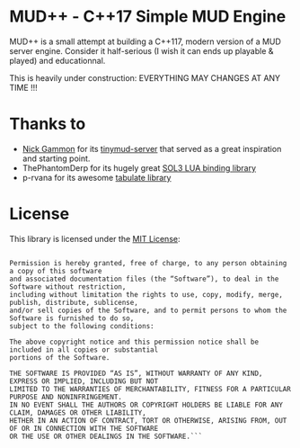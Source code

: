 # MUD++ - C++17 Simple MUD Engine

MUD++ is a small attempt at building a C++117, modern version of a MUD server engine.
Consider it half-serious (I wish it can ends up playable & played) and educationnal.

This is heavily under construction: EVERYTHING MAY CHANGES AT ANY TIME !!!

# Thanks to

- [Nick Gammon](http://www.gammon.com.au/) for its [tinymud-server](https://github.com/nickgammon/tinymudserver) that served as a great inspiration and starting point.
- ThePhantomDerp for its hugely great [SOL3 LUA binding library](https://github.com/ThePhD/sol2)
- p-rvana for its awesome [tabulate library](https://github.com/p-ranav/tabulate)

# License

This library is licensed under the [MIT License](http://opensource.org/licenses/MIT):

```Copyright (c) 2020 Joel FALCOU

Permission is hereby granted, free of charge, to any person obtaining a copy of this software 
and associated documentation files (the “Software”), to deal in the Software without restriction, 
including without limitation the rights to use, copy, modify, merge, publish, distribute, sublicense, 
and/or sell copies of the Software, and to permit persons to whom the Software is furnished to do so, 
subject to the following conditions:

The above copyright notice and this permission notice shall be included in all copies or substantial 
portions of the Software.

THE SOFTWARE IS PROVIDED “AS IS”, WITHOUT WARRANTY OF ANY KIND, EXPRESS OR IMPLIED, INCLUDING BUT NOT 
LIMITED TO THE WARRANTIES OF MERCHANTABILITY, FITNESS FOR A PARTICULAR PURPOSE AND NONINFRINGEMENT. 
IN NO EVENT SHALL THE AUTHORS OR COPYRIGHT HOLDERS BE LIABLE FOR ANY CLAIM, DAMAGES OR OTHER LIABILITY,
HETHER IN AN ACTION OF CONTRACT, TORT OR OTHERWISE, ARISING FROM, OUT OF OR IN CONNECTION WITH THE SOFTWARE 
OR THE USE OR OTHER DEALINGS IN THE SOFTWARE.```

